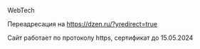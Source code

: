 WebTech 

Переадресация на https://dzen.ru/?yredirect=true

Сайт работает по протоколу https, сертификат до 15.05.2024
